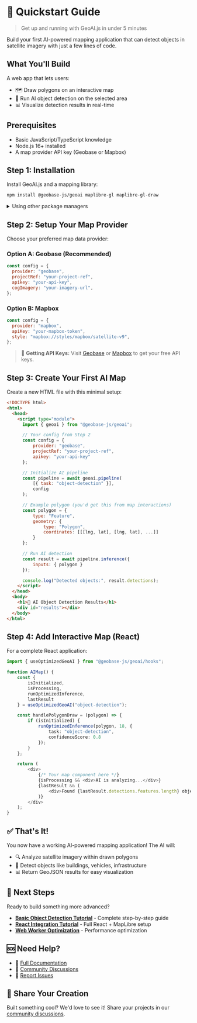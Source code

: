 # 🚀 Quickstart Guide

> Get up and running with GeoAI.js in under 5 minutes

Build your first AI-powered mapping application that can detect objects in satellite imagery with just a few lines of code.

## What You'll Build

A web app that lets users:

- 🗺️ Draw polygons on an interactive map
- 🤖 Run AI object detection on the selected area
- 📊 Visualize detection results in real-time

[//]: # "TODO: Add demo GIF here"

## Prerequisites

- Basic JavaScript/TypeScript knowledge
- Node.js 16+ installed
- A map provider API key (Geobase or Mapbox)

## Step 1: Installation

Install GeoAI.js and a mapping library:

```bash
npm install @geobase-js/geoai maplibre-gl maplibre-gl-draw
```

<details>
<summary>Using other package managers</summary>

```bash
# Yarn
yarn add @geobase-js/geoai maplibre-gl maplibre-gl-draw

# PNPM
pnpm add @geobase-js/geoai maplibre-gl maplibre-gl-draw
```

</details>

## Step 2: Setup Your Map Provider

Choose your preferred map data provider:

### Option A: Geobase (Recommended)

```javascript
const config = {
  provider: "geobase",
  projectRef: "your-project-ref",
  apikey: "your-api-key",
  cogImagery: "your-imagery-url",
};
```

### Option B: Mapbox

```javascript
const config = {
  provider: "mapbox",
  apiKey: "your-mapbox-token",
  style: "mapbox://styles/mapbox/satellite-v9",
};
```

> 📝 **Getting API Keys:** Visit [Geobase](https://geobase.app) or [Mapbox](https://mapbox.com) to get your free API keys.

## Step 3: Create Your First AI Map

Create a new HTML file with this minimal setup:

```html
<!DOCTYPE html>
<html>
  <head>
    <script type="module">
      import { geoai } from "@geobase-js/geoai";

      // Your config from Step 2
      const config = {
          provider: "geobase",
          projectRef: "your-project-ref",
          apikey: "your-api-key"
      };

      // Initialize AI pipeline
      const pipeline = await geoai.pipeline(
          [{ task: "object-detection" }],
          config
      );

      // Example polygon (you'd get this from map interactions)
      const polygon = {
          type: "Feature",
          geometry: {
              type: "Polygon",
              coordinates: [[[lng, lat], [lng, lat], ...]]
          }
      };

      // Run AI detection
      const result = await pipeline.inference({
          inputs: { polygon }
      });

      console.log("Detected objects:", result.detections);
    </script>
  </head>
  <body>
    <h1>🤖 AI Object Detection Results</h1>
    <div id="results"></div>
  </body>
</html>
```

## Step 4: Add Interactive Map (React)

For a complete React application:

```typescript
import { useOptimizedGeoAI } from "@geobase-js/geoai/hooks";

function AIMap() {
    const {
        isInitialized,
        isProcessing,
        runOptimizedInference,
        lastResult
    } = useOptimizedGeoAI("object-detection");

    const handlePolygonDraw = (polygon) => {
        if (isInitialized) {
            runOptimizedInference(polygon, 18, {
                task: "object-detection",
                confidenceScore: 0.8
            });
        }
    };

    return (
        <div>
            {/* Your map component here */}
            {isProcessing && <div>AI is analyzing...</div>}
            {lastResult && (
                <div>Found {lastResult.detections.features.length} objects!</div>
            )}
        </div>
    );
}
```

## ✅ That's It!

You now have a working AI-powered mapping application! The AI will:

- 🔍 Analyze satellite imagery within drawn polygons
- 🎯 Detect objects like buildings, vehicles, infrastructure
- 📊 Return GeoJSON results for easy visualization

## 🎯 Next Steps

Ready to build something more advanced?

- **[Basic Object Detection Tutorial](./tutorials/01-basic-object-detection.md)** - Complete step-by-step guide
- **[React Integration Tutorial](./tutorials/02-react-integration.md)** - Full React + MapLibre setup
- **[Web Worker Optimization](./tutorials/03-web-worker-optimization.md)** - Performance optimization

## 🆘 Need Help?

- 📖 [Full Documentation](./README.md)
- 💬 [Community Discussions](https://github.com/decision-labs/geobase-ai.js/discussions)
- 🐛 [Report Issues](https://github.com/decision-labs/geobase-ai.js/issues)

## 🎉 Share Your Creation

Built something cool? We'd love to see it! Share your projects in our [community discussions](https://github.com/decision-labs/geobase-ai.js/discussions).
